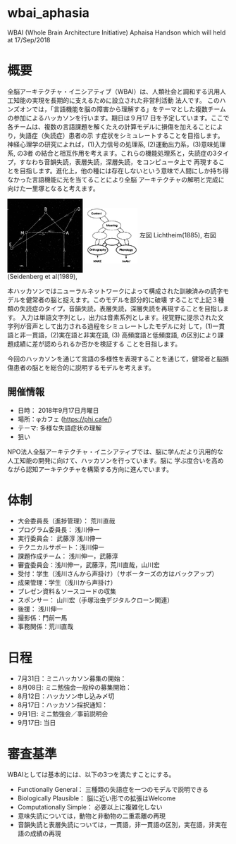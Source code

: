 # wbai_aphasia
WBAI (Whole Brain Architecture Initiative) Aphaisa Handson which will held at 17/Sep/2018

# 概要
全脳アーキテクチャ・イニシアティブ（WBAI）は、人類社会と調和する汎用人工知能の実現を長期的に支えるために設立された非営利活動
法人です。 
このハンズオンでは，「言語機能を脳の障害から理解する」をテーマとした複数チームの参加によるハッカソンを行います。期日は９月17
日を予定しています。ここで各チームは、複数の言語課題を解くたえの計算モデルに損傷を加えることにより，失語症（失読症）患者の示
す症状をシミュレートすることを目指します。神経心理学の研究によれば，(1)入力信号の処理系, (2)運動出力系，(3)意味処理系, の3者
の結合と相互作用を考えます。これらの機能処理系と，失読症の3タイプ，すなわち音韻失読，表層失読，深層失読，をコンピュータ上で
再現することを目指します。進化上，他の種には存在しないという意味で人間にしか持ち得なかった言語機能に光を当てることにより全脳
アーキテクチャの解明と完成に向けた一里塚となると考えます。

<img src='./1885LichtheimFig2.jpg' align='center' width='34%'>
<img src='./1989SMFig1.jpg' align='center' width='24%'>
左図 Lichtheim(1885), 右図 (Seidenberg et al(1989), 


本ハッカソンではニューラルネットワークによって構成された訓練済みの読字モデルを健常者の脳と捉えます。このモデルを部分的に破壊
することで上記３種類の失読症のタイプ，音韻失読，表層失読，深層失読を再現することを目指します。
入力は単語文字列とし，出力は音素系列とします。視覚野に提示された文字列が音声として出力される過程をシミュレートしたモデルに対
して，(1)一貫語と非一貫語，(2)実在語と非実在語, (3) 高頻度語と低頻度語, の区別により課題成績に差が認められるか否かを検証する
ことを目指します。

今回のハッカソンを通じて言語の多様性を表現することを通じて，健常者と脳損傷患者の脳とを総合的に説明するモデルを考えます。

## 開催情報

- 日時： 2018年9月17日月曜日
- 場所：φカフェ (https://phi.cafe/)
- テーマ: 多様な失語症状の理解
- 狙い

NPO法人全脳アーキテクチャ・イニシアティブでは、脳に学んだより汎用的な人工知能の開発に向けて、ハッカソンを行っています。脳に
学ぶ度合いを高めながら認知アーキテクチャを構築する方向に進んでいます。

# 体制
- 大会委員長（進捗管理）： 荒川直哉
- プログラム委員長： 浅川伸一
- 実行委員会： 武藤淳 浅川伸一
- テクニカルサポート：浅川伸一
- 課題作成チーム： 浅川伸一，武藤淳
- 審査委員会：浅川伸一，武藤淳，荒川直哉，山川宏
- 受付：学生（浅川さんから声掛け）（サポーターズの方はバックアップ）
- 成果管理：学生（浅川から声掛け）
- プレゼン資料＆ソースコードの収集
- スポンサー： 山川宏（手塚治虫デジタルクローン関連）
- 後援： 浅川伸一
- 撮影係：門前一馬
- 事務関係：荒川直哉

# 日程

- 7月31日：ミニハッカソン募集の開始：
- 8月08日: ミニ勉強会一般枠の募集開始：
- 8月12日：ハッカソン申し込み〆切
- 8月17日：ハッカソン採択通知：
- 9月1日: ミニ勉強会／事前説明会
- 9月17日: 当日

# 審査基準

WBAIとしては基本的には、以下の3つを満たすことにする。

- Functionally General： 三種類の失語症を一つのモデルで説明できる
- Biologically Plausible： 脳に近い形での拡張はWelcome
- Computationally Simple： 必要以上に複雑化しない
- 意味失読については，動物と非動物の二重乖離の再現
- 音韻失読と表層失読については，一貫語，非一貫語の区別，実在語，非実在語の成績の再現

